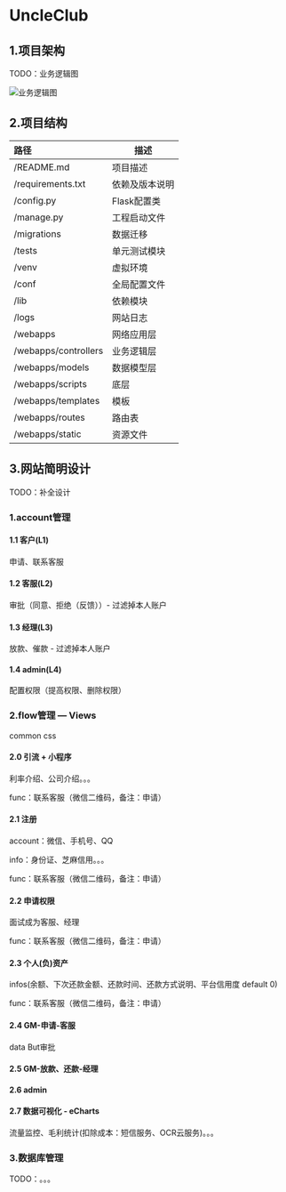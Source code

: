 # UncleClub

## 1.项目架构

TODO：业务逻辑图

![业务逻辑图](https://images2015.cnblogs.com/blog/811883/201704/811883-20170423150019101-1710764799.jpg)

## 2.项目结构

| 路径                 | 描述 |
| :------------------ | -----------  |
| /README.md          | 项目描述      |
| /requirements.txt   | 依赖及版本说明 |
| /config.py          | Flask配置类   |
| /manage.py          | 工程启动文件   |
| /migrations         | 数据迁移      |
| /tests              | 单元测试模块   |
| /venv               | 虚拟环境      |
| /conf               | 全局配置文件   |
| /lib                | 依赖模块      |
| /logs               | 网站日志      |
| /webapps            | 网络应用层    |
| /webapps/controllers| 业务逻辑层    |
| /webapps/models     | 数据模型层    |
| /webapps/scripts    | 底层         |
| /webapps/templates  | 模板         |
| /webapps/routes     | 路由表        |
| /webapps/static     | 资源文件      |

## 3.网站简明设计

TODO：补全设计

### 1.account管理

#### 1.1 客户(L1)

申请、联系客服

#### 1.2 客服(L2)

审批（同意、拒绝（反馈））- 过滤掉本人账户

#### 1.3 经理(L3)

放款、催款 - 过滤掉本人账户

#### 1.4 admin(L4)

配置权限（提高权限、删除权限）



### 2.flow管理 — Views

common css

#### 2.0 引流 + 小程序

利率介绍、公司介绍。。。

func：联系客服（微信二维码，备注：申请）

#### 2.1 注册

account：微信、手机号、QQ

info：身份证、芝麻信用。。。

func：联系客服（微信二维码，备注：申请）

#### 2.2 申请权限

面试成为客服、经理

func：联系客服（微信二维码，备注：申请）

#### 2.3 个人(负)资产

infos(余额、下次还款金额、还款时间、还款方式说明、平台信用度 default 0)

func：联系客服（微信二维码，备注：申请）

#### 2.4 GM-申请-客服

data But审批

#### 2.5 GM-放款、还款-经理

#### 2.6 admin

#### 2.7 数据可视化 - eCharts

流量监控、毛利统计(扣除成本：短信服务、OCR云服务)。。。

### 3.数据库管理

TODO：。。。